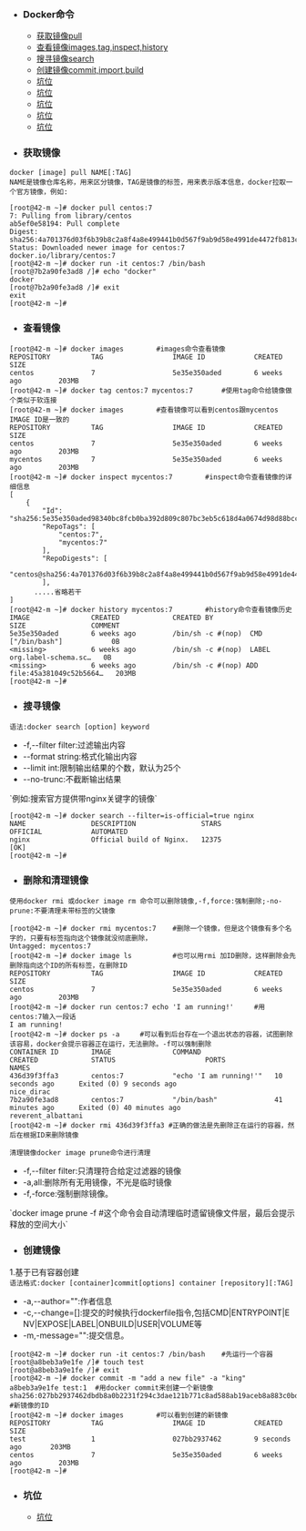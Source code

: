 + ### Docker命令
    + [获取镜像pull](#获取镜像)
    + [查看镜像images,tag,inspect,history](#查看镜像)
    + [搜寻镜像search](#搜寻镜像)
    + [创建镜像commit,import,build](#创建镜像)
    + [坑位](#坑位)
    + [坑位](#坑位)
    + [坑位](#坑位)
    + [坑位](#坑位)
    + [坑位](#坑位)	
+ ### 获取镜像
`docker [image] pull NAME[:TAG]`   
`NAME是镜像仓库名称，用来区分镜像，TAG是镜像的标签，用来表示版本信息，docker拉取一个官方镜像，例如:`   
```
[root@42-m ~]# docker pull centos:7
7: Pulling from library/centos
ab5ef0e58194: Pull complete 
Digest: sha256:4a701376d03f6b39b8c2a8f4a8e499441b0d567f9ab9d58e4991de4472fb813c
Status: Downloaded newer image for centos:7
docker.io/library/centos:7
[root@42-m ~]# docker run -it centos:7 /bin/bash
[root@7b2a90fe3ad8 /]# echo "docker"
docker
[root@7b2a90fe3ad8 /]# exit
exit
[root@42-m ~]# 
```
+ ### 查看镜像
```
[root@42-m ~]# docker images		#images命令查看镜像
REPOSITORY          TAG                 IMAGE ID            CREATED             SIZE
centos              7                   5e35e350aded        6 weeks ago         203MB
[root@42-m ~]# docker tag centos:7 mycentos:7		#使用tag命令给镜像做个类似于软连接
[root@42-m ~]# docker images		#查看镜像可以看到centos跟mycentos IMAGE ID是一致的
REPOSITORY          TAG                 IMAGE ID            CREATED             SIZE
centos              7                   5e35e350aded        6 weeks ago         203MB
mycentos            7                   5e35e350aded        6 weeks ago         203MB
[root@42-m ~]# docker inspect mycentos:7		#inspect命令查看镜像的详细信息
[
    {
        "Id": "sha256:5e35e350aded98340bc8fcb0ba392d809c807bc3eb5c618d4a0674d98d88bccd",
        "RepoTags": [
            "centos:7",
            "mycentos:7"
        ],
        "RepoDigests": [
            "centos@sha256:4a701376d03f6b39b8c2a8f4a8e499441b0d567f9ab9d58e4991de4472fb813c"
        ],
      .....省略若干
]
[root@42-m ~]# docker history mycentos:7		#history命令查看镜像历史
IMAGE               CREATED             CREATED BY                                      SIZE                COMMENT
5e35e350aded        6 weeks ago         /bin/sh -c #(nop)  CMD ["/bin/bash"]            0B                  
<missing>           6 weeks ago         /bin/sh -c #(nop)  LABEL org.label-schema.sc…   0B                  
<missing>           6 weeks ago         /bin/sh -c #(nop) ADD file:45a381049c52b5664…   203MB               
[root@42-m ~]# 
```
+ ### 搜寻镜像
`语法:docker search [option] keyword`   
<ul>
  <li>-f,--filter filter:过滤输出内容</li>
  <li>--format string:格式化输出内容</li>
  <li>--limit int:限制输出结果的个数，默认为25个</li>
  <li>--no-trunc:不截断输出结果</li>
</ul>
`例如:搜索官方提供带nginx关键字的镜像`  

```
[root@42-m ~]# docker search --filter=is-official=true nginx
NAME                DESCRIPTION                STARS               OFFICIAL            AUTOMATED
nginx               Official build of Nginx.   12375               [OK]                
[root@42-m ~]# 
```
+ ### 删除和清理镜像
`使用docker rmi 或docker image rm 命令可以删除镜像,-f,force:强制删除;-no-prune:不要清理未带标签的父镜像`
```
[root@42-m ~]# docker rmi mycentos:7	#删除一个镜像，但是这个镜像有多个名字的，只要有标签指向这个镜像就没彻底删除，
Untagged: mycentos:7
[root@42-m ~]# docker image ls			#也可以用rmi 加ID删除，这样删除会先删除指向这个ID的所有标签，在删除ID
REPOSITORY          TAG                 IMAGE ID            CREATED             SIZE
centos              7                   5e35e350aded        6 weeks ago         203MB
[root@42-m ~]# docker run centos:7 echo 'I am running!'		#用centos:7输入一段话
I am running!
[root@42-m ~]# docker ps -a 	#可以看到后台存在一个退出状态的容器，试图删除该容易，docker会提示容器正在运行，无法删除。-f可以强制删除
CONTAINER ID        IMAGE               COMMAND                  CREATED             STATUS                      PORTS               NAMES
436d39f3ffa3        centos:7            "echo 'I am running!'"   10 seconds ago      Exited (0) 9 seconds ago                        nice_dirac
7b2a90fe3ad8        centos:7            "/bin/bash"              41 minutes ago      Exited (0) 40 minutes ago                       reverent_albattani
[root@42-m ~]# docker rmi 436d39f3ffa3 #正确的做法是先删除正在运行的容器，然后在根据ID来删除镜像
```
`清理镜像docker image prune命令进行清理`
<ul>
  <li>-f,--filter filter:只清理符合给定过滤器的镜像</li>
  <li>-a,all:删除所有无用镜像，不光是临时镜像</li>
  <li>-f,-force:强制删除镜像。</li>
</ul>
`docker image prune -f #这个命令会自动清理临时遗留镜像文件层，最后会提示释放的空间大小`  

+ ### 创建镜像
1.基于已有容器创建  
`语法格式:docker [container]commit[options] container [repository][:TAG]`  
<ul>
  <li>-a,--author="":作者信息</li>
  <li>-c,--change=[]:提交的时候执行dockerfile指令,包括CMD|ENTRYPOINT|E NV|EXPOSE|LABEL|ONBUILD|USER|VOLUME等</li>
  <li>-m,-message="":提交信息。</li>
</ul>

```
[root@42-m ~]# docker run -it centos:7 /bin/bash	#先运行一个容器
[root@a8beb3a9e1fe /]# touch test
[root@a8beb3a9e1fe /]# exit
[root@42-m ~]# docker commit -m "add a new file" -a "king" a8beb3a9e1fe test:1	#用docker commit来创建一个新镜像
sha256:027bb2937462dbdb8a0b2231f294c3dae121b771c8ad588ab19aceb8a883c0bd	#新镜像的ID
[root@42-m ~]# docker images		#可以看到创建的新镜像
REPOSITORY          TAG                 IMAGE ID            CREATED             SIZE
test                1                   027bb2937462        9 seconds ago       203MB
centos              7                   5e35e350aded        6 weeks ago         203MB
[root@42-m ~]# 

```

	




	
+ ### 坑位
    + [坑位](https://github.com/Kiaccumulation/blob/Docker/docker%E5%AE%89%E8%A3%85.md)
	
	
	